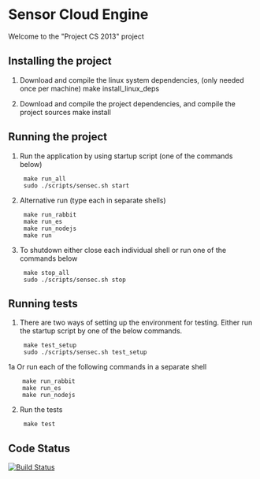 # Sensor Cloud Engine

Welcome to the "Project CS 2013" project

## Installing the project

1. Download and compile the linux system dependencies, (only needed once per machine)
   	make install_linux_deps

2. Download and compile the project dependencies, and compile the project sources
        make install

## Running the project

1. Run the application by using startup script (one of the commands below)

        make run_all
        sudo ./scripts/sensec.sh start

2. Alternative run (type each in separate shells)

        make run_rabbit
        make run_es
        make run_nodejs
        make run
   
4. To shutdown either close each individual shell or run one of the commands below

        make stop_all
        sudo ./scripts/sensec.sh stop

## Running tests

1. There are two ways of setting up the environment for testing. Either run the startup script by one of the below commands.
   
        make test_setup
        sudo ./scripts/sensec.sh test_setup
        
1a Or run each of the following commands in a separate shell

        make run_rabbit
        make run_es
        make run_nodejs

2. Run the tests

        make test

## Code Status

[![Build Status](https://travis-ci.org/projectcs13/sensor-cloud.png)](https://travis-ci.org/projectcs13/sensor-cloud)
